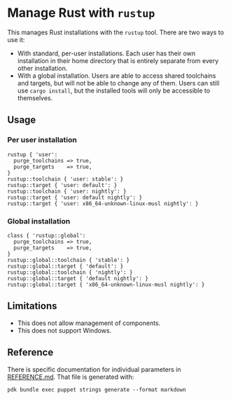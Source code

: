 # Manage Rust with `rustup`

This manages Rust installations with the `rustup` tool. There are two ways to
use it:

  * With standard, per-user installations. Each user has their own installation
    in their home directory that is entirely separate from every other
    installation.
  * With a global installation. Users are able to access shared toolchains and
    targets, but will not be able to change any of them. Users can still use
    `cargo install`, but the installed tools will only be accessible to
    themselves.

## Usage

### Per user installation

~~~ puppet
rustup { 'user':
  purge_toolchains => true,
  purge_targets    => true,
}
rustup::toolchain { 'user: stable': }
rustup::target { 'user: default': }
rustup::toolchain { 'user: nightly': }
rustup::target { 'user: default nightly': }
rustup::target { 'user: x86_64-unknown-linux-musl nightly': }
~~~

### Global installation

~~~ puppet
class { 'rustup::global':
  purge_toolchains => true,
  purge_targets    => true,
}
rustup::global::toolchain { 'stable': }
rustup::global::target { 'default': }
rustup::global::toolchain { 'nightly': }
rustup::global::target { 'default nightly': }
rustup::global::target { 'x86_64-unknown-linux-musl nightly': }
~~~

## Limitations

  * This does not allow management of components.
  * This does not support Windows.

## Reference

There is specific documentation for individual parameters in
[REFERENCE.md](REFERENCE.md). That file is generated with:

~~~
pdk bundle exec puppet strings generate --format markdown
~~~
